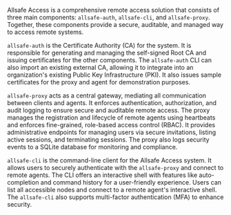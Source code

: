 Allsafe Access is a comprehensive remote access solution that consists of three main components: `allsafe-auth`, `allsafe-cli`, and `allsafe-proxy`. Together, these components provide a secure, auditable, and managed way to access remote systems.

`allsafe-auth` is the Certificate Authority (CA) for the system. It is responsible for generating and managing the self-signed Root CA and issuing certificates for the other components. The `allsafe-auth` CLI can also import an existing external CA, allowing it to integrate into an organization's existing Public Key Infrastructure (PKI). It also issues sample certificates for the proxy and agent for demonstration purposes.

`allsafe-proxy` acts as a central gateway, mediating all communication between clients and agents. It enforces authentication, authorization, and audit logging to ensure secure and auditable remote access. The proxy manages the registration and lifecycle of remote agents using heartbeats and enforces fine-grained, role-based access control (RBAC). It provides administrative endpoints for managing users via secure invitations, listing active sessions, and terminating sessions. The proxy also logs security events to a SQLite database for monitoring and compliance.

`allsafe-cli` is the command-line client for the Allsafe Access system. It allows users to securely authenticate with the `allsafe-proxy` and connect to remote agents. The CLI offers an interactive shell with features like auto-completion and command history for a user-friendly experience. Users can list all accessible nodes and connect to a remote agent's interactive shell. The `allsafe-cli` also supports multi-factor authentication (MFA) to enhance security.
